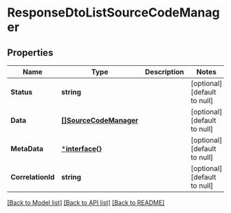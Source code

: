 # ResponseDtoListSourceCodeManager

## Properties
Name | Type | Description | Notes
------------ | ------------- | ------------- | -------------
**Status** | **string** |  | [optional] [default to null]
**Data** | [**[]SourceCodeManager**](SourceCodeManager.md) |  | [optional] [default to null]
**MetaData** | [***interface{}**](interface{}.md) |  | [optional] [default to null]
**CorrelationId** | **string** |  | [optional] [default to null]

[[Back to Model list]](../README.md#documentation-for-models) [[Back to API list]](../README.md#documentation-for-api-endpoints) [[Back to README]](../README.md)

